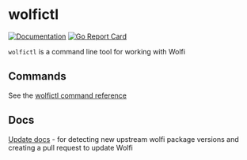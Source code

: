# wolfictl

[![Documentation](https://godoc.org/github.com/wolfi-dev/wolfictl?status.svg)](https://pkg.go.dev/mod/github.com/wolfi-dev/wolfictl)
[![Go Report Card](https://goreportcard.com/badge/github.com/wolfi-dev/wolfictl)](https://goreportcard.com/report/github.com/wolfi-dev/wolfictl)

`wolfictl` is a command line tool for working with Wolfi


## Commands

See the [wolfictl command reference](https://github.com/wolfi-dev/wolfictl/blob/main/docs/cmd/wolfictl.md)

## Docs

[Update docs](./docs/update.md) - for detecting new upstream wolfi package versions and creating a pull request to update Wolfi